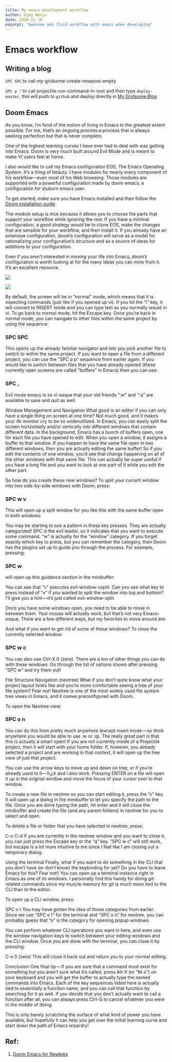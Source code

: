 ```yaml
---
title: My emacs development workflow
author: Xing Wenju
date: 2018-11-18
excerpt: "Awesome and fluid workflow with emacs when developing"
---
```

# Emacs workflow

## Writing a blog

`SPC SPC` to call my-gridsome-create-newpost-empty

`SPC p !` to call projectile-run-command-in-root and then type `deploy-master`,
this will push to `github` and deploy directly in [My Gridsome Blog](https://gridsome.netlify.com)

## Doom Emacs
As you know, I’m fond of the notion of living in Emacs to the greatest extent
possible. For me, that’s an ongoing process:a process that is always seeking
perfection but that is never complete.

One of the highest learning curves I have ever had to deal with was getting into
Emacs. Doom is very much built around Evil Mode and is meant to make VI users
feel at home.

I also would like to call my Emacs configuration EOS, The Emacs Operating
System. It’s a thing of beauty. I have modules for nearly every component of his
workflow—even most of his Web browsing. Those modules are supported with a
powerful configuration made by doom emacs, a configuration for stuborn emacs
user.

To get started, make sure you have Emacs installed and then follow the [Doom
installation guide](https://github.com/hlissner/.emacs.d#installation)

The module setup is nice because it allows you to choose the parts that support
your workflow while ignoring the rest. If you have a minimal configuration, a
good strategy would be to clone EOS, make the changes that are sensible for your
workflow, and then install it. If you already have an extensive configuration,
doom’s configuration will serve as a model for rationalizing your
configuration’s structure and as a source of ideas for additions to your
configuration.

Even if you aren’t interested in moving your life into Emacs, doom’s
configuration is worth looking at for the many ideas you can mine from it. It’s
an excellent resource.

<p>
<img class="progressiveMedia-image js-progressiveMedia-image"
data-src="https://cdn-images-1.medium.com/max/1000/1*I6svBlHhkufsMTYbC5YFUw.png"
src="https://cdn-images-1.medium.com/max/1000/1*I6svBlHhkufsMTYbC5YFUw.png">
</p>


<p>
<img class="progressiveMedia-image js-progressiveMedia-image"
data-src="https://cdn-images-1.medium.com/max/1000/1*IV-oNecF-hVgi9vInBxWZA.png"
src="https://cdn-images-1.medium.com/max/1000/1*IV-oNecF-hVgi9vInBxWZA.png">
</p>


By default, the screen will be in “normal” mode, which means that it is
expecting commands (just like if you opened up vi). If you hit the “i” key, it
will convert to INSERT mode and you can type text as you normally would in vi.
To go back to normal mode, hit the Escape key. Once you’re back in normal mode,
you can navigate to other files within the same project by using the sequence:

### SPC SPC

This opens up the already familiar navigator and lets you pick another
file to switch to within the same project. If you want to open a file from a
different project, you can use the “SPC p p” sequence from earlier again. If you
would like to switch between files that you have already opened (these currently
open screens are called “buffers” in Emacs) then you can use:

### SPC ,

Evil mode emacs is so vi-esque that your old friends “:w” and “:q” are
available to save and quit as well.

Window Management and Navigation What good is an editor if you can only have a
single thing on screen at one time? Not much good, and it makes your 4k monitor
cry to be so underutilized. In Emacs, you can easily split the screen
horizontally and/or vertically into different windows that contain different
data. In the background, Emacs has a bunch of buffers open, one for each file
you have opened to edit. When you open a window, it assigns a buffer to that
window. If you happen to have the same file open in two different windows, then
you are actually editing the same buffer! So if you edit the contents of one
window, you’d see that change happening on all of the other windows with that
same file. This can actually be super useful if you have a long file and you
want to look at one part of it while you edit the other part.

So how do you create these new windows? To split your current window into two
side-by-side windows with Doom, press:

### SPC w v

This will open up a split window for you like this with the same buffer
open in both windows:

You may be starting to see a pattern in these key presses. They are actually
categorized! SPC is the evil leader, so it indicates that you want to execute
some command. “w” is actually for the “window” category. If you forget exactly
which key to press, but you can remember the category, then Doom has the plugins
set up to guide you through the process. For example, pressing:

### SPC w
will open up this guidance section in the minibuffer:


You can see that “v” executes evil-window-vsplit. Can you see what key to press
instead of “v” if you wanted to split the window into top and bottom? I’ll give
you a hint — it’s just called evil-window-split.

Once you have some windows open, you need to be able to move in between them.
Your mouse will actually work, but that’s not very Emacs-esque. There are a few
different ways, but my favorites to move around are:


And what if you want to get rid of some of these windows? To close the currently
selected window:

### SPC w c

You can also use Ctrl-X 0 (zero). There are a ton of other things you
can do with these windows. Go through the list of options shown after pressing
“SPC w” and try them out!

File Structure Navigation (neotree) What if you don’t quite know what your
project layout looks like and you’re more comfortable seeing a tree of your file
system? Fear not! Neotree is one of the most widely used file system tree views
in Emacs, and it comes preconfigured with Doom.

To open the Neotree view:

### SPC o n
You can do this from pretty much anywhere (except insert mode — so think
anywhere you would be able to use :w or :q). The really great part is that this
is actually a smart open! If you are not currently inside of a Projectile
project, then it will start with your home folder. If, however, you already
selected a project and are working in that context, it will open up the tree
view of just that project.


You can use the arrow keys to move up and down on tree, or if you’re already
used to it — h,j,k and l also work. Pressing ENTER on a file will open it up in
the original window and move the focus of your cursor over to that window.

To create a new file in neotree so you can start editing it, press the “c” key.
It will open up a dialog in the minibuffer to let you specify the path to the
file. Once you are done typing the path, hit enter and it will close the
minibuffer and create the file (and any parent folders) in neotree for you to
select and open.

To delete a file or folder that you have selected in neotree, press:

C-c C-d If you are currently in the neotree window and you want to close it, you
can just press the Escape key or the “q” key. “SPC w c” will still work, but
escape is a lot more intuitive to me since I feel like I am closing out a
temporary dialog.

Using the terminal Finally, what if you want to do something in the CLI that you
don’t have (or don’t know) the keybinding for yet? Do you have to leave Emacs
for this? Fear not!! You can open up a terminal instance right in Emacs as one
of its windows. I personally find this handy for doing git-related commands
since my muscle memory for git is much more tied to the CLI than to the editor.

To open up a CLI window, press:

SPC o t You may have gotten the idea of those categories from earlier. Since we
use “SPC o t” for the terminal and “SPC o n” for neotree, you can probably guess
that “o” is the category for opening popup windows.


You can perform whatever CLI operations you want in here, and even use the
window navigation keys to switch between your editing windows and the CLI
window. Once you are done with the terminal, you can close it by pressing:

C-x 0 (zero) This will close it back out and return you to your normal editing.

Conclusion One final tip — if you are sure that a command must exist for
something but you aren’t sure what it’s called, press Alt-X (or “M-x”) on your
keyboard and you will get the buffer to actually type the named commands into
Emacs. Each of the key sequences listed here is actually tied to essentially a
function name, and you can call that function by searching for it as well. If
you decide that you don’t actually want to call a function after all, you can
always press Ctrl-G to cancel whatever you were in the middle of doing.

This is only barely scratching the surface of what kind of power you have
available, but hopefully it can help you get over the initial learning curve and
start down the path of Emacs wizardry!

## Ref:

1. [Doom Emacs for Newbies](https://medium.com/urbint-engineering/emacs-doom-for-newbies-1f8038604e3b)
